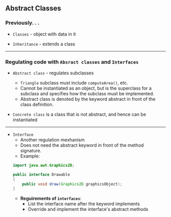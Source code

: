 ## Abstract Classes

### Previously. . .
* `Classes` - object with data in it

* `Inheritance` -  extends a class

***

### Regulating code with `Absract classes` and `Interfaces`

* `Abstract class` - regulates subclasses
	+ `Triangle` subclass must include `computeArea()`, etc.
	+ Cannot be instantiated as an object, but is the superclass for a subclass and specifies how the subclass must be implemented. 
	+ Abstract class is denoted by the keyword abstract in front of the class definition.

* `Concrete class` is a class that is not abstract, and hence can be instantiated

***

* `Interface`
	+ Another regulation mexhanism
	+ Does not need the abstract keyword in front of the method signature.
	+ Example:
	```java
	import java.awt.Graphics2D;
	
	public interface Drawable 
	{
		public void draw(Graphics2D graphicsObject);
	}
	```
	+ **Reguirements of `interfaces`**:
		+ List the interface name after the keyword implements
		+ Override and implement the interface's abstract methods
	